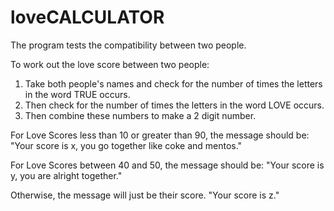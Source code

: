 # loveCALCULATOR


The program tests the compatibility between two people.

To work out the love score between two people:
1. Take both people's names and check for the number of times the letters in the word TRUE occurs. 
2. Then check for the number of times the letters in the word LOVE occurs. 
3. Then combine these numbers to make a 2 digit number.

For Love Scores less than 10 or greater than 90, the message should be:
"Your score is x, you go together like coke and mentos."

For Love Scores between 40 and 50, the message should be:
"Your score is y, you are alright together."

Otherwise, the message will just be their score. 
"Your score is z."
